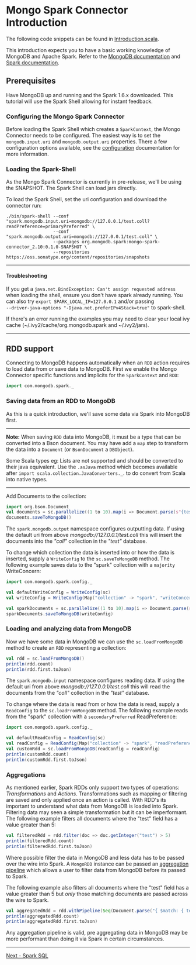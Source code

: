 # Mongo Spark Connector Introduction

The following code snippets can be found in [Introduction.scala](../examples/src/test/scala/tour/Introduction.scala).

This introduction expects you to have a basic working knowledge of MongoDB and Apache Spark. Refer to the 
[MongoDB documentation](https://docs.mongodb.org/) and [Spark documentation](https://spark.apache.org/docs/latest/).

## Prerequisites

Have MongoDB up and running and the Spark 1.6.x downloaded. This tutorial will use the Spark Shell allowing for instant feedback.

### Configuring the Mongo Spark Connector

Before loading the Spark Shell which creates a `SparkContext`, the Mongo Connector needs to be configured. The easiest way is to set 
the `mongodb.input.uri` and `mongodb.output.uri` properties. There a few configuration options available, see the [configuration](2-configuring.md) documentation for more information.

### Loading the Spark-Shell
As the Mongo Spark Connector is currently in pre-release, we'll be using the SNAPSHOT.  The Spark Shell can load jars directly. 

To load the Spark Shell, set the uri configuration and download the connector run:

```
./bin/spark-shell --conf "spark.mongodb.input.uri=mongodb://127.0.0.1/test.coll?readPreference=primaryPreferred" \
                  --conf "spark.mongodb.output.uri=mongodb://127.0.0.1/test.coll" \
                  --packages org.mongodb.spark:mongo-spark-connector_2.10:0.1.0-SNAPSHOT \
                  --repositories https://oss.sonatype.org/content/repositories/snapshots
```

------
#### Troubleshooting

If you get a `java.net.BindException: Can't assign requested address` when loading the shell, ensure you don't have spark already running. You can also try `export SPARK_LOCAL_IP=127.0.0.1` and/or passing  
`--driver-java-options "-Djava.net.preferIPv4Stack=true"` to spark-shell.

If there's an error running the examples you may need to clear your local ivy cache (~/.ivy2/cache/org.mongodb.spark and ~/.ivy2/jars).

------

## RDD support

Connecting to MongoDB happens automatically when an `RDD` action requires to load data from or save data to MongoDB.
First we enable the Mongo Connector specific functions and implicits for the `SparkContext` and `RDD`:

```scala
import com.mongodb.spark._
```

### Saving data from an RDD to MongoDB

As this is a quick introduction, we'll save some data via Spark into MongoDB first.

------
**Note:** When saving `RDD` data into MongoDB, it must be a type that can be converted into a Bson document. 
You may have add a `map` step to transform the data into a `Document` (or `BsonDocument` a `DBObject`). 

Some Scala types eg: Lists are not supported and should be converted to their java equivalent. Use the `.asJava` method which becomes available after `import scala.collection.JavaConverters._`. to do convert from Scala into native types.

------

Add Documents to the collection:

```scala
import org.bson.Document
val documents = sc.parallelize((1 to 10).map(i => Document.parse(s"{test: $i}")))
documents.saveToMongoDB()
```

The `spark.mongodb.output` namespace configures outputting data. If using the default uri from above 
*mongodb://127.0.0.1/test.coll* this will insert the documents into the *"coll"* collection in the *"test"* database.

To change which collection the data is inserted into or how the data is inserted, supply a `WriteConfig` to the `sc.saveToMongoDB` method. 
The following example saves data to the "spark" collection with a `majority` WriteConcern:

```scala
import com.mongodb.spark.config._

val defaultWriteConfig = WriteConfig(sc)
val writeConfig = WriteConfig(Map("collection" -> "spark", "writeConcern.w" -> "majority"), Some(defaultWriteConfig))

val sparkDocuments = sc.parallelize((1 to 10).map(i => Document.parse(s"{spark: $i}")))
sparkDocuments.saveToMongoDB(writeConfig)
```

### Loading and analyzing data from MongoDB

Now we have some data in MongoDB we can use the `sc.loadFromMongoDB` method to create an `RDD` representing a collection:

```scala
val rdd = sc.loadFromMongoDB()
println(rdd.count)
println(rdd.first.toJson)
```

The `spark.mongodb.input` namespace configures reading data. If using the default uri from above 
*mongodb://127.0.0.1/test.coll* this will read the documents from the *"coll"* collection in the *"test"* database.

To change where the data is read from or how the data is read, supply a `ReadConfig` to the `sc.loadFromMongoDB` method. 
The following example reads from the "spark" collection with a `secondaryPreferred` ReadPreference:

```scala
import com.mongodb.spark.config._

val defaultReadConfig = ReadConfig(sc)
val readConfig = ReadConfig(Map("collection" -> "spark", "readPreference.name" -> "secondaryPreferred"), Some(defaultReadConfig))
val customRdd = sc.loadFromMongoDB(readConfig = readConfig)
println(customRdd.count)
println(customRdd.first.toJson)
```

### Aggregations

As mentioned earlier, Spark RDDs only support two types of operations: *Transformations* and *Actions*. 
Transformations such as mapping or filtering are saved and only applied once an action is called.  With RDD's its important to understand what data from MongoDB is loaded into Spark. Filtering data may seen a simple transformation but it 
can be imperformant. The following example filters all documents where the "test" field has a value greater than 5:

```scala
val filteredRdd = rdd.filter(doc => doc.getInteger("test") > 5)
println(filteredRdd.count)
println(filteredRdd.first.toJson)
```

Where possible filter the data in MongoDB and less data has to be passed over the wire into Spark.  A `MongoRDD` instance can be 
passed an [aggregation pipeline](https://docs.mongodb.org/manual/core/aggregation-pipeline/) which allows a user to filter data from 
MongoDB before its passed to Spark.

The following example also filters all documents where the "test" field has a value greater than 5 but *only* those matching documents are 
passed across the wire to Spark.

```scala
val aggregatedRdd = rdd.withPipeline(Seq(Document.parse("{ $match: { test : { $gt : 5 } } }")))
println(aggregatedRdd.count)
println(aggregatedRdd.first.toJson)
```
Any aggregation pipeline is valid, pre aggregating data in MongoDB may be more performant than doing it via Spark in certain circumstances.

-----

[Next - Spark SQL](1-sparkSQL.md)
